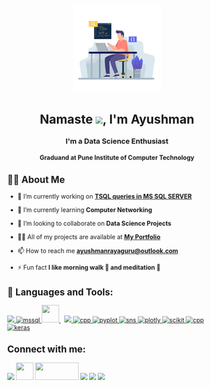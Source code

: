 <p align="center">
<a href="#"><img width="40%" height="auto" src="https://github.com/ayushman-rayaguru/ayushman-rayaguru/blob/main/Github/colourful-illustration-programmer-working_23-2148281410-removebg-preview.png?raw=true" height="175px"/></a>
</p>

<h1 align="center">Namaste <img src="https://i.pinimg.com/originals/92/59/8f/92598f86d39965bbc493ce8b3f141d2d.gif" width="45px">, I'm Ayushman</h1>
<h3 align="center">I'm a Data Science Enthusiast</h3>
<h4 align="center">Graduand at Pune Institute of Computer Technology</h4>


## 🙋‍♂️ About Me

- 🔭 I’m currently working on **[TSQL queries in MS SQL SERVER](https://nopageayush.com/)**

- 🌱 I’m currently learning **Computer Networking**

- 👬 I’m looking to collaborate on **Data Science Projects**

- 👨‍💻 All of my projects are available at **[My Portfolio](https://ayushmanrayaguru.weebly.com)**

- 📫 How to reach me **ayushmanrayaguru@outlook.com**

- ⚡ Fun fact **I like morning walk 🚶 and meditation 👼**

## 🚀 Languages and Tools:

<p align="left"> 
    <a href="https://www.python.org" target="_blank"> <img src="https://img.icons8.com/color/48/000000/python.png"/> </a> 
    <a href="https://www.microsoft.com/en-us/sql-server/sql-server-2019" target="_blank"> <img src="https://img.icons8.com/color/452/microsoft-sql-server.png" alt="mssql" width="48" height="48"/> </a>
    <a style="padding-right:8px;" href="https://www.mysql.com/" target="_blank"> <img src="https://cdn.icon-icons.com/icons2/1381/PNG/512/mysqlworkbench_93532.png" width="40" height="40"/> </a> 
    <a href="https://git-scm.com/" target="_blank"> <img src="https://img.icons8.com/color/48/000000/git.png"/> </a>
    <a href="https://isocpp.org/" target="_blank"> <img src="https://isocpp.org/assets/images/cpp_logo.png" alt="cpp" width="40" height="40"/> </a>
    <a href="https://matplotlib.org/" target="_blank"> <img src="https://matplotlib.org/_static/logo2_compressed.svg" alt="pyplot" width="100" height="60"/> </a>
    <a href="https://seaborn.pydata.org/" target="_blank"> <img src="https://seaborn.pydata.org/_static/logo-wide-lightbg.svg" alt="sns" width="100" height="60"/> </a>
    <a href="https://plotly.com/" target="_blank"> <img src="https://images.prismic.io/plotly-marketing-website/bd1f702a-b623-48ab-a459-3ee92a7499b4_logo-plotly.svg?auto=compress,format" alt="plotly" width="100" height="60"/> </a>
    <a href="https://scikit-learn.org/stable/" target="_blank"> <img src="https://scikit-learn.org/stable/_images/scikit-learn-logo-notext.png" alt="scikit" width="100" height="60"/> </a>
    <a href="https://cloud.google.com/" target="_blank"> <img src="https://cdn.iconscout.com/icon/free/png-512/google-cloud-2038785-1721675.png" alt="cpp" width="50" height="45"/> </a>
    <a href="https://keras.io/" target="_blank"> <img src="https://upload.wikimedia.org/wikipedia/commons/thumb/a/ae/Keras_logo.svg/1200px-Keras_logo.svg.png" alt="keras" width="40" height="40"/> </a>
    
    
</p>

## Connect with me:
<p align="left">

<a href = "https://www.codewars.com/users/ayushman-rayaguru"><img src="https://www.codewars.com/users/ayushman-rayaguru/badges/large"/></a>
<a href = "https://in.linkedin.com/in/ayushman-rayaguru-487b17188"/></a>
<a href = "https://www.hackerrank.com/profile/rayaguru_a"><img src="https://upload.wikimedia.org/wikipedia/commons/thumb/4/40/HackerRank_Icon-1000px.png/220px-HackerRank_Icon-1000px.png" width="40" height="40" /></a>
<a href = "https://www.kaggle.com/ayushmanrayaguru"><img src="https://www.kaggle.com/static/images/site-logo.png" width="100" height="40"/></a>
<a href = "https://www.instagram.com/ayush_rayaguru/"><img src="https://img.icons8.com/fluent/48/000000/instagram-new.png"/></a>
<a href = "https://twitter.com/ayush_rayaguru"><img src="https://img.icons8.com/fluent/48/000000/twitter.png"/></a>
<a href = "https://www.instagram.com/ayush_rayaguru/"><img src="https://img.icons8.com/fluent/48/000000/instagram-new.png"/></a>


</p>
